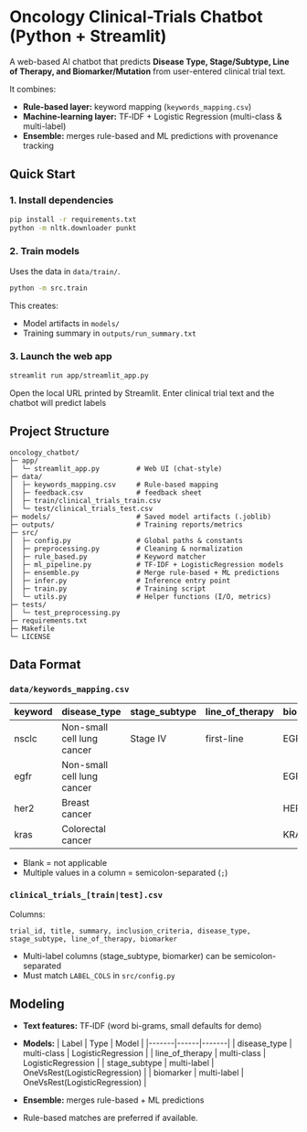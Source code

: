 # Oncology Clinical-Trials Chatbot (Python + Streamlit)

A web-based AI chatbot that predicts **Disease Type, Stage/Subtype, Line of Therapy, and Biomarker/Mutation** from user-entered clinical trial text.

It combines:

* **Rule-based layer:** keyword mapping (`keywords_mapping.csv`)
* **Machine-learning layer:** TF‑IDF + Logistic Regression (multi-class & multi-label)
* **Ensemble:** merges rule-based and ML predictions with provenance tracking

## Quick Start

### 1. Install dependencies

```bash
pip install -r requirements.txt
python -m nltk.downloader punkt
```

### 2. Train models

Uses the data in `data/train/`.

```bash
python -m src.train
```

This creates:

* Model artifacts in `models/`
* Training summary in `outputs/run_summary.txt`

### 3. Launch the web app

```bash
streamlit run app/streamlit_app.py
```

Open the local URL printed by Streamlit. Enter clinical trial text and the chatbot will predict labels


## Project Structure

```
oncology_chatbot/
├─ app/
│  └─ streamlit_app.py         # Web UI (chat-style)
├─ data/
│  ├─ keywords_mapping.csv     # Rule-based mapping
│  ├─ feedback.csv             # feedback sheet
│  ├─ train/clinical_trials_train.csv
│  └─ test/clinical_trials_test.csv
├─ models/                     # Saved model artifacts (.joblib)
├─ outputs/                    # Training reports/metrics
├─ src/
│  ├─ config.py                # Global paths & constants
│  ├─ preprocessing.py         # Cleaning & normalization
│  ├─ rule_based.py            # Keyword matcher
│  ├─ ml_pipeline.py           # TF-IDF + LogisticRegression models
│  ├─ ensemble.py              # Merge rule-based + ML predictions
│  ├─ infer.py                 # Inference entry point
│  ├─ train.py                 # Training script
│  └─ utils.py                 # Helper functions (I/O, metrics)
├─ tests/
│  └─ test_preprocessing.py
├─ requirements.txt
├─ Makefile
└─ LICENSE
```

## Data Format

### `data/keywords_mapping.csv`

| keyword | disease\_type              | stage\_subtype | line\_of\_therapy | biomarker |
| ------- | -------------------------- | -------------- | ----------------- | --------- |
| nsclc   | Non-small cell lung cancer | Stage IV       | first-line        | EGFR      |
| egfr    | Non-small cell lung cancer |                |                   | EGFR      |
| her2    | Breast cancer              |                |                   | HER2      |
| kras    | Colorectal cancer          |                |                   | KRAS      |

* Blank = not applicable
* Multiple values in a column = semicolon-separated (`;`)

### `clinical_trials_[train|test].csv`

Columns:

```
trial_id, title, summary, inclusion_criteria, disease_type, stage_subtype, line_of_therapy, biomarker
```

* Multi-label columns (stage\_subtype, biomarker) can be semicolon-separated
* Must match `LABEL_COLS` in `src/config.py`

## Modeling

* **Text features:** TF‑IDF (word bi-grams, small defaults for demo)

* **Models:**
  \| Label | Type | Model |
  \|-------|------|-------|
  \| disease\_type | multi-class | LogisticRegression |
  \| line\_of\_therapy | multi-class | LogisticRegression |
  \| stage\_subtype | multi-label | OneVsRest(LogisticRegression) |
  \| biomarker | multi-label | OneVsRest(LogisticRegression) |

* **Ensemble:** merges rule-based + ML predictions

* Rule-based matches are preferred if available.
